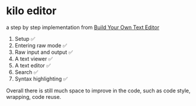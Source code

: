 # kilo editor
a step by step implementation from [Build Your Own Text Editor](https://viewsourcecode.org/snaptoken/kilo/)

1. Setup ✅
2. Entering raw mode ✅
3. Raw input and output ✅
4. A text viewer ✅
5. A text editor ✅
6. Search ✅
7. Syntax highlighting ✅

Overall there is still much space to improve in the code, such as code style, wrapping, code reuse.
